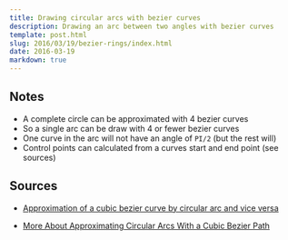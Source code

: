 ```yaml
---
title: Drawing circular arcs with bezier curves
description: Drawing an arc between two angles with bezier curves
template: post.html
slug: 2016/03/19/bezier-rings/index.html
date: 2016-03-19
markdown: true
---
```


<div class="propbox-16/9">
  <div class="propbox__inner">
    <div id="gui"></div>
    <canvas class="example" style="width: 100%"></canvas>
  </div>
</div>

## Notes

* A complete circle can be approximated with 4 bezier curves
* So a single arc can be draw with 4 or fewer bezier curves
* One curve in the arc will not have an angle of `PI/2` (but the rest will)
* Control points can calculated from a curves start and end point (see sources)

## Sources

* [Approximation of a cubic bezier curve by circular arc and vice versa][1]
* [More About Approximating Circular Arcs With a Cubic Bezier Path][2]

  [1]: http://itc.ktu.lt/itc354/Riskus354.pdf
  [2]: http://hansmuller-flex.blogspot.co.uk/2011/10/more-about-approximating-circular-arcs.html

<script src="//cdnjs.cloudflare.com/ajax/libs/dat-gui/0.5.1/dat.gui.min.js"></script>
<script src="{{ site.base_url }}/2016/03/19/bezier-rings/main.js"></script>
